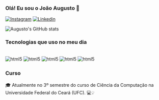 
### Olá! Eu sou o João Augusto 🫡

[![Instagram](https://img.shields.io/badge/Instagram-E4405F?style=for-the-badge&logo=instagram&logoColor=white)](https://www.instagram.com/joao.aaugust_/)
[![Linkedin](https://img.shields.io/badge/LinkedIn-0077B5?style=for-the-badge&logo=linkedin&logoColor=white)](https://www.linkedin.com/in/jo%C3%A3o-augusto-922404279/)

![Augusto's GitHub stats](https://github-readme-stats.vercel.app/api?username=AugustoDevK&show_icons=true&theme=onedark)

### Tecnologias que uso no meu dia

<div style="display: incline_block"><br/>
    <img align="center" alt="html5" src="https://img.shields.io/badge/Python-3776AB?style=for-the-badge&logo=python&logoColor=white"/>
    <img align="center" alt="html5" src="https://img.shields.io/badge/C-00599C?style=for-the-badge&logo=c&logoColor=white"/>
    <img align="center" alt="html5" src="https://img.shields.io/badge/Java-ED8B00?style=for-the-badge&logo=openjdk&logoColor=white"/>
    <img align="center" alt="html5" src="https://img.shields.io/badge/HTML-239120?style=for-the-badge&logo=html5&logoColor=white"/>
    <img align="center" alt="html5" src="https://img.shields.io/badge/CSS-239120?&style=for-the-badge&logo=css3&logoColor=white"/>
</div>

### Cursoㅤㅤㅤㅤㅤㅤㅤㅤ

🎓 Atualmente no 3º semestre do curso de Ciência da Computação na Universidade Federal do Ceará (UFC). 💻💡

